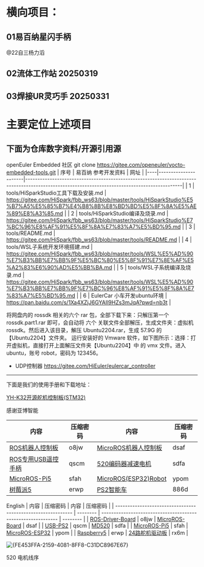 
# 横向项目：
## 01易百纳星闪手柄
@22自三杨力滔
## 02流体工作站 20250319
## 03焊接UR灵巧手 20250331

# 主要定位上述项目
## 下面为仓库数字资料/开源引用源
 openEuler Embedded 社区
git clone https://gitee.com/openeuler/yocto-embedded-tools.git
| 序号 |   易百纳 参考开发资料                 |       网址                                                                                                                                       |
|----|----------------------|----------------------------------------------------------------------------------------------------------------------------------------------|
| 1  | tools/HiSparkStudio工具下载及安装.md | https://gitee.com/HiSpark/fbb_ws63/blob/master/tools/HiSparkStudio%E5%B7%A5%E5%85%B7%E4%B8%8B%E8%BD%BD%E5%8F%8A%E5%AE%89%E8%A3%85.md         |
| 2  | tools/HiSparkStudio编译及烧录.md    | https://gitee.com/HiSpark/fbb_ws63/blob/master/tools/HiSparkStudio%E7%BC%96%E8%AF%91%E5%8F%8A%E7%83%A7%E5%BD%95.md                           |
| 3  | tools/README.md                     | https://gitee.com/HiSpark/fbb_ws63/blob/master/tools/README.md                                                                               |
| 4  | tools/WSL子系统开发环境搭建.md       | https://gitee.com/HiSpark/fbb_ws63/blob/master/tools/WSL%E5%AD%90%E7%B3%BB%E7%BB%9F%E5%BC%80%E5%8F%91%E7%8E%AF%E5%A2%83%E6%90%AD%E5%BB%BA.md |
| 5  | tools/WSL子系统编译及烧录.md          | https://gitee.com/HiSpark/fbb_ws63/blob/master/tools/WSL%E5%AD%90%E7%B3%BB%E7%BB%9F%E7%BC%96%E8%AF%91%E5%8F%8A%E7%83%A7%E5%BD%95.md          |
| 6  | EulerCar 小车开发ubuntu环境    | https://pan.baidu.com/s/1Xa4XZjJ6GYAIl9HZs3mJqA?pwd=nb3t      |

将网盘内的 rossdk 相关的六个 rar 包，全部下载下来：只解压第一个 rossdk.part1.rar 即可，会自动将 六个 关联文件全部解压，生成文件夹：虚拟机 rossdk。然后进入该目录，解压 Ubuntu2204.rar，生成 57.9G 的 【Ubuntu2204】文件夹。
运行安装好的 Vmware 软件，如下图所示：选择：打开虚拟机，直接打开上面解压文件夹【Ubuntu2204】中 的 vmx 文件。进入 ubuntu，账号 robot，密码为 123456。

- UDP控制器 https://gitee.com/HiEuler/eulercar_controller

---

下面是我们的使用手册和下载地址：

[YH-K32开源舵机控制板(STM32)](https://pan.baidu.com/s/1OXsgUKPavlQ6nry6YG9EJQ?pwd=bkmo)

感谢亚博智能

| 内容                                                         | 压缩密码 | 内容                                                         | 压缩密码 |
| ------------------------------------------------------------ | -------- | ------------------------------------------------------------ | -------- |
| [ROS机器人控制板](https://www.yahboom.com/study/ROS-Driver-Board) | o8jw     | [MicroROS机器人控制板](https://www.yahboom.com/study/MicroROS-Board) | dsaf     |
| [ROS专用USB遥控手柄](https://www.yahboom.com/study/USB-PS2)  | qscm     | [520编码器减速电机](https://www.yahboom.com/study/MD520)     | sdfa     |
| [MicroROS-Pi5](https://www.yahboom.com/study/MicroROS-Pi5)   | sfah     | [MicroROS(ESP32)Robot](https://www.yahboom.com/study/MicroROS-ESP32) | ypom     |
| [树莓派5](https://www.yahboom.com/study/raspberry5)          | erwp     |  [PS2智能车](http://www.yahboom.com/study_module/PS2)           |  886d    |

English
| 内容                                                         | 压缩密码 | 内容                                                         | 压缩密码 |
| ------------------------------------------------------------ | -------- | ------------------------------------------------------------ | -------- |
| [ROS-Driver-Board](https://www.yahboom.com/study/ROS-Driver-Board) | o8jw     | [MicroROS-Board](https://www.yahboom.com/study/MicroROS-Board) | dsaf     |
| [USB-PS2](https://www.yahboom.com/study/USB-PS2)             | qscm     | [MD520](https://www.yahboom.com/study/MD520)                 | sdfa     |
| [MicroROS-Pi5](https://www.yahboom.com/study/MicroROS-Pi5)   | sfah     | [MicroROS-ESP32](https://www.yahboom.com/study/MicroROS-ESP32) | ypom     |
| [Raspberry5](https://www.yahboom.com/study/raspberry5)       | erwp     |   [24路舵机驱动板](https://www.yahboom.com/study_module/24-channel-servo-driver)   | rx6m       |

![{FE453FFA-2159-4081-8FF8-C31DC8967E67}](https://github.com/user-attachments/assets/9d7c1fd3-a791-47ab-9588-c7a71ca05bb5)

520 电机线序
